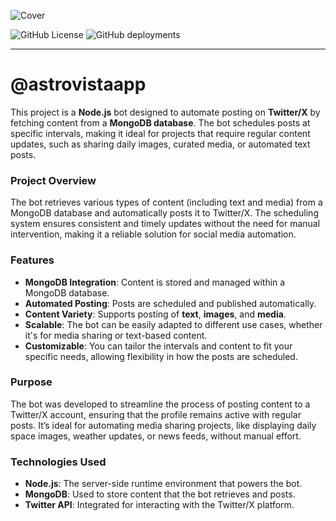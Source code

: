 ![Cover](https://github.com/user-attachments/assets/760961ec-3c43-42ce-b80c-5a21946be6b6)

![GitHub License](https://img.shields.io/github/license/fernaandojr/astrovista?style=flat&link=https%3A%2F%2Fgithub.com%2FFernaandoJr%2FAstroVista%2Fblob%2Fmain%2FLICENSE&label=License)
![GitHub deployments](https://img.shields.io/github/deployments/fernaandojr/astrovista-twitter-bot/production?label=Deploy%20Status)

---

# @astrovistaapp

This project is a **Node.js** bot designed to automate posting on **Twitter/X** by fetching content from a **MongoDB database**. The bot schedules posts at specific intervals, making it ideal for projects that require regular content updates, such as sharing daily images, curated media, or automated text posts.

### Project Overview

The bot retrieves various types of content (including text and media) from a MongoDB database and automatically posts it to Twitter/X. The scheduling system ensures consistent and timely updates without the need for manual intervention, making it a reliable solution for social media automation.

### Features

-   **MongoDB Integration**: Content is stored and managed within a MongoDB database.
-   **Automated Posting**: Posts are scheduled and published automatically.
-   **Content Variety**: Supports posting of **text**, **images**, and **media**.
-   **Scalable**: The bot can be easily adapted to different use cases, whether it's for media sharing or text-based content.
-   **Customizable**: You can tailor the intervals and content to fit your specific needs, allowing flexibility in how the posts are scheduled.

### Purpose

The bot was developed to streamline the process of posting content to a Twitter/X account, ensuring that the profile remains active with regular posts. It’s ideal for automating media sharing projects, like displaying daily space images, weather updates, or news feeds, without manual effort.

### Technologies Used

-   **Node.js**: The server-side runtime environment that powers the bot.
-   **MongoDB**: Used to store content that the bot retrieves and posts.
-   **Twitter API**: Integrated for interacting with the Twitter/X platform.

